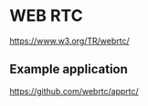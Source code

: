 # WEB RTC

https://www.w3.org/TR/webrtc/

## Example application
https://github.com/webrtc/apprtc/



